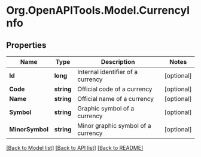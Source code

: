 
# Org.OpenAPITools.Model.CurrencyInfo

## Properties

Name | Type | Description | Notes
------------ | ------------- | ------------- | -------------
**Id** | **long** | Internal identifier of a currency | [optional] 
**Code** | **string** | Official code of a currency | [optional] 
**Name** | **string** | Official name of a currency | [optional] 
**Symbol** | **string** | Graphic symbol of a currency | [optional] 
**MinorSymbol** | **string** | Minor graphic symbol of a currency | [optional] 

[[Back to Model list]](../README.md#documentation-for-models)
[[Back to API list]](../README.md#documentation-for-api-endpoints)
[[Back to README]](../README.md)

